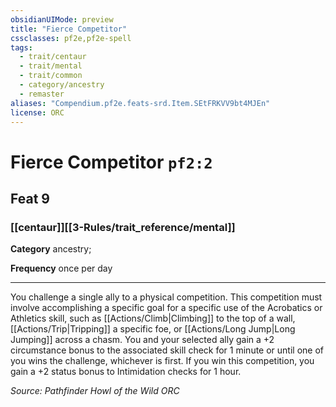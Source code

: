 ```yaml
---
obsidianUIMode: preview
title: "Fierce Competitor"
cssclasses: pf2e,pf2e-spell
tags:
  - trait/centaur
  - trait/mental
  - trait/common
  - category/ancestry
  - remaster
aliases: "Compendium.pf2e.feats-srd.Item.SEtFRKVV9bt4MJEn"
license: ORC
---
```

# Fierce Competitor `pf2:2`
## Feat 9
### [[centaur]][[3-Rules/trait_reference/mental]]

**Category** ancestry; 




**Frequency** once per day

* * *

You challenge a single ally to a physical competition. This competition must involve accomplishing a specific goal for a specific use of the Acrobatics or Athletics skill, such as [[Actions/Climb|Climbing]] to the top of a wall, [[Actions/Trip|Tripping]] a specific foe, or [[Actions/Long Jump|Long Jumping]] across a chasm. You and your selected ally gain a +2 circumstance bonus to the associated skill check for 1 minute or until one of you wins the challenge, whichever is first. If you win this competition, you gain a +2 status bonus to Intimidation checks for 1 hour.

*Source: Pathfinder Howl of the Wild*
*ORC*